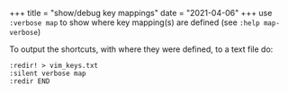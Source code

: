 +++
title = "show/debug key mappings"
date = "2021-04-06"
+++
use `:verbose map` to show where key mapping(s) are defined (see `:help map-verbose`)

To output the shortcuts, with where they were defined, to a text file do:

```vim
:redir! > vim_keys.txt
:silent verbose map
:redir END
```
